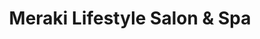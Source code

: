 ---
title: "Meraki Lifestyle Salon & Spa"
url: /exeter/meraki-lifestyle-salon-and-spa/
shop: hairdresser
---
